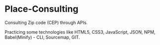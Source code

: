 # Place-Consulting
Consulting Zip code (CEP) through APIs.

Practicing some technologies like HTML5, CSS3, JavaScript, JSON, NPM, Babel(Minify) - CLI, Sourcemap, GIT.
